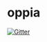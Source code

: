 # oppia

[![Gitter](https://badges.gitter.im/oppia/ghc2020-mentors.svg)](https://gitter.im/oppia/ghc2020-mentors?utm_source=badge&utm_medium=badge&utm_campaign=pr-badge&utm_content=badge)